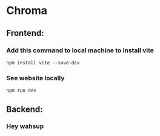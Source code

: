 # Chroma

## Frontend:
### Add this command to local machine to install vite 
```
npm install vite --save-dev
```
### See website locally
```
npm run dev
```

## Backend:
### Hey wahsup
